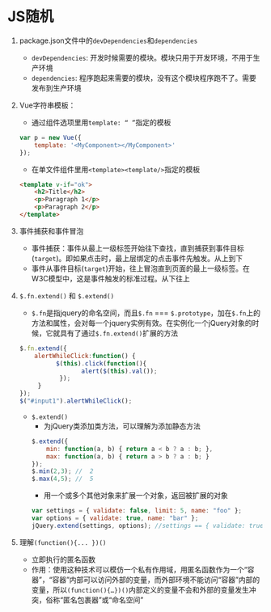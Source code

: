 # JS随机
1. package.json文件中的`devDependencies`和`dependencies`
    - `devDependencies`: 开发时候需要的模块。模块只用于开发环境，不用于生产环境
    - `dependencies`: 程序跑起来需要的模块，没有这个模块程序跑不了。需要发布到生产环境

2. Vue字符串模板：
    + 通过组件选项里用`template: “ ”`指定的模板
    ```javascript
    var p = new Vue({
        template: '<MyComponent></MyComponent>'
    });
    ```
    + 在单文件组件里用`<template><template/>`指定的模板
    ```html
    <template v-if="ok">
        <h2>Title</h2>
        <p>Paragraph 1</p>
        <p>Paragraph 2</p>
    </template>
    ```

3. 事件捕获和事件冒泡
    + 事件捕获：事件从最上一级标签开始往下查找，直到捕获到事件目标(`target`)。即如果点击时，最上层绑定的点击事件先触发。从上到下
    + 事件从事件目标(`target`)开始，往上冒泡直到页面的最上一级标签。在W3C模型中，这是事件触发的标准过程。从下往上

4. `$.fn.extend()` 和 `$.extend()`
    - `$.fn`是指jquery的命名空间，而且`$.fn` === `$.prototype`，加在`$.fn`上的方法和属性，会对每一个jquery实例有效。在实例化一个jQuery对象的时候，它就具有了通过`$.fn.extend()`扩展的方法
    ```javascript
    $.fn.extend({
        alertWhileClick:function() {
              $(this).click(function(){
                     alert($(this).val());
               });
         }
    });
    $("#input1").alertWhileClick();
    ```
    - `$.extend()`
        - 为jQuery类添加类方法，可以理解为添加静态方法
        ```javascript
        $.extend({
            min: function(a, b) { return a < b ? a : b; },
            max: function(a, b) { return a > b ? a : b; }
        });
        $.min(2,3); //  2
        $.max(4,5); //  5
        ```
        - 用一个或多个其他对象来扩展一个对象，返回被扩展的对象
        ```javascript
        var settings = { validate: false, limit: 5, name: "foo" };
        var options = { validate: true, name: "bar" };
        jQuery.extend(settings, options); //settings == { validate: true, limit: 5, name: "bar" }
        ```

5. 理解`(function(){... })()`
    - 立即执行的匿名函数
    - 作用：使用这种技术可以模仿一个私有作用域，用匿名函数作为一个“容器”，“容器”内部可以访问外部的变量，而外部环境不能访问“容器”内部的变量，所以`(function(){…})()`内部定义的变量不会和外部的变量发生冲突，俗称“匿名包裹器”或“命名空间”

